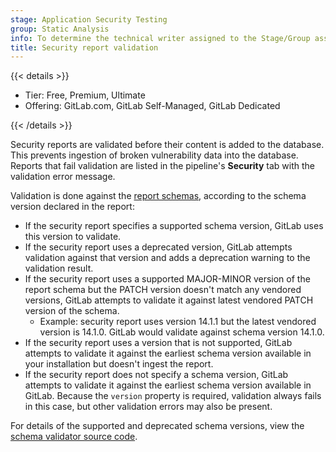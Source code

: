 ```yaml
---
stage: Application Security Testing
group: Static Analysis
info: To determine the technical writer assigned to the Stage/Group associated with this page, see https://handbook.gitlab.com/handbook/product/ux/technical-writing/#assignments
title: Security report validation
---
```


{{< details >}}

- Tier: Free, Premium, Ultimate
- Offering: GitLab.com, GitLab Self-Managed, GitLab Dedicated

{{< /details >}}

Security reports are validated before their content is added to the database. This prevents
ingestion of broken vulnerability data into the database. Reports that fail validation are listed in
the pipeline's **Security** tab with the validation error message.

Validation is done against the
[report schemas](https://gitlab.com/gitlab-org/security-products/security-report-schemas/-/tree/master/dist),
according to the schema version declared in the report:

- If the security report specifies a supported schema version, GitLab uses this version to validate.
- If the security report uses a deprecated version, GitLab attempts validation against that version
  and adds a deprecation warning to the validation result.
- If the security report uses a supported MAJOR-MINOR version of the report schema but the PATCH
  version doesn't match any vendored versions, GitLab attempts to validate it against latest
  vendored PATCH version of the schema.
  - Example: security report uses version 14.1.1 but the latest vendored version is 14.1.0. GitLab
    would validate against schema version 14.1.0.
- If the security report uses a version that is not supported, GitLab attempts to validate it
  against the earliest schema version available in your installation but doesn't ingest the report.
- If the security report does not specify a schema version, GitLab attempts to validate it against
  the earliest schema version available in GitLab. Because the `version` property is required,
  validation always fails in this case, but other validation errors may also be present.

For details of the supported and deprecated schema versions, view the
[schema validator source code](https://gitlab.com/gitlab-org/gitlab/blob/master/lib/gitlab/ci/parsers/security/validators/schema_validator.rb).
